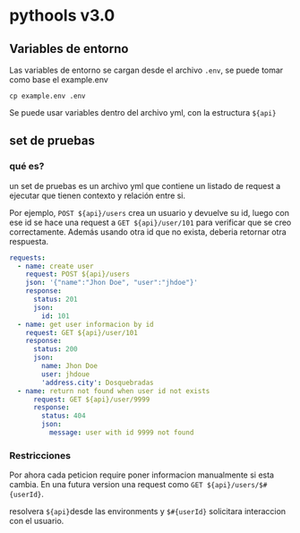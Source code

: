 # pythools v3.0

## Variables de entorno

Las variables de entorno se cargan desde el archivo `.env`, se puede tomar como base el example.env

`cp example.env .env`

Se puede usar variables dentro del archivo yml, con la estructura `${api}`

## set de pruebas

### qué es?

un set de pruebas es un archivo yml que contiene un listado de request a ejecutar que tienen contexto y relación entre si.

Por ejemplo, `POST ${api}/users` crea un usuario y devuelve su id, luego con ese id se hace una request a `GET ${api}/user/101` para verificar que se creo correctamente. Además usando otra id que no exista, deberia retornar otra respuesta.

```yml
requests:
  - name: create user
    request: POST ${api}/users
    json: '{"name":"Jhon Doe", "user":"jhdoe"}'
    response:
      status: 201
      json:
        id: 101
  - name: get user informacion by id
    request: GET ${api}/user/101
    response:
      status: 200
      json:
        name: Jhon Doe
        user: jhdoue
        'address.city': Dosquebradas
  - name: return not found when user id not exists
      request: GET ${api}/user/9999
      response:
        status: 404
        json:
          message: user with id 9999 not found
```


### Restricciones

Por ahora cada peticion require poner informacion manualmente si esta cambia. En una futura version una request como `GET ${api}/users/$#{userId}`.

resolvera `${api}`desde las environments y `$#{userId}` solicitara interaccion con el usuario.

